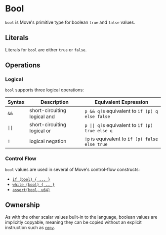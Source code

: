 # Bool

`bool` is Move's primitive type for boolean `true` and `false` values.

## Literals

Literals for `bool` are either `true` or `false`.

## Operations

### Logical

`bool` supports three logical operations:


| Syntax   | Description | Equivalent Expression |
| -------- | ----------- | --------------------- |
| `&&` | short-circuiting logical and | `p && q` is equivalent to `if (p) q else false` |
| <code>&vert;&vert;</code> | short-circuiting logical or | <code>p &vert;&vert; q</code> is equivalent to `if (p) true else q` |
| `!`  | logical negation | `!p` is equivalent to `if (p) false else true` |

### Control Flow

`bool` values are used in several of Move's control-flow constructs:

- [`if (bool) { ... }`](./conditionals.md)
- [`while (bool) { .. }`](./loops.md)
- [`assert(bool, u64)`](./abort-and-assert.md)

## Ownership

As with the other scalar values built-in to the language, boolean values are implicitly copyable, meaning they can be copied without an explicit instruction such as [`copy`](./variables.md#move-and-copy).
